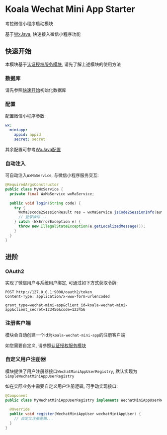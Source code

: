 # Koala Wechat Mini App Starter

考拉微信小程序启动模块

基于[WxJava](https://github.com/Wechat-Group/WxJava), 快速接入微信小程序功能

## 快速开始

本模块基于[认证授权服务模块](../koala-authorization-server-starter), 请先了解上述模块的使用方法

### 数据库

请先参照[快速开始](../../docs/guide/getting-started.md#初始化数据库)初始化数据库

### 配置

配置微信小程序参数:

```yaml
wx:
  miniapp:
    appid: appid
    secret: secret
```

其余配置可参考[WxJava配置](https://github.com/Wechat-Group/WxJava/tree/develop/spring-boot-starters/wx-java-miniapp-spring-boot-starter)

### 自动注入

可自动注入`WxMaService`, 与微信小程序服务交互:

```java
@RequiredArgsConstructor
public class MyWxService {
  private final WxMaService wxMaService;
    
  public void login(String code) {
    try {
      WxMaJscode2SessionResult res = wxMaService.jsCode2SessionInfo(authentication.getCode());
      // 登录操作...
    } catch (WxErrorException e) {
      throw new IllegalStateException(e.getLocalizedMessage());
    }
  }
}
```

## 进阶

### OAuth2

实现了微信用户与系统用户绑定, 可通过如下方式获取令牌:

```http
POST http://127.0.0.1:9000/oauth2/token
Content-Type: application/x-www-form-urlencoded

grant_type=wechat-mini-app&client_id=koala-wechat-mini-app&client_secret=123456&code=123456
```

### 注册客户端

模块会自动创建一个id为`koala-wechat-mini-app`的注册客户端

如您需要自定义, 请参照[认证授权服务模块](../koala-authorization-server-starter)

### 自定义用户注册器

模块提供了用户注册器接口`WechatMiniAppUserRegistry`, 默认实现为`SimpleWechatMiniAppUserRegistry`

如在实际业务中需要自定义用户注册逻辑, 可手动实现接口:

```java
@Component
public class MyWechatMiniAppUserRegistry implements WechatMiniAppUserRegistry {
  
  @Override
  public void register(WechatMiniAppUser wechatMiniAppUser) {
    // 自定义注册逻辑...
  }
}
```

